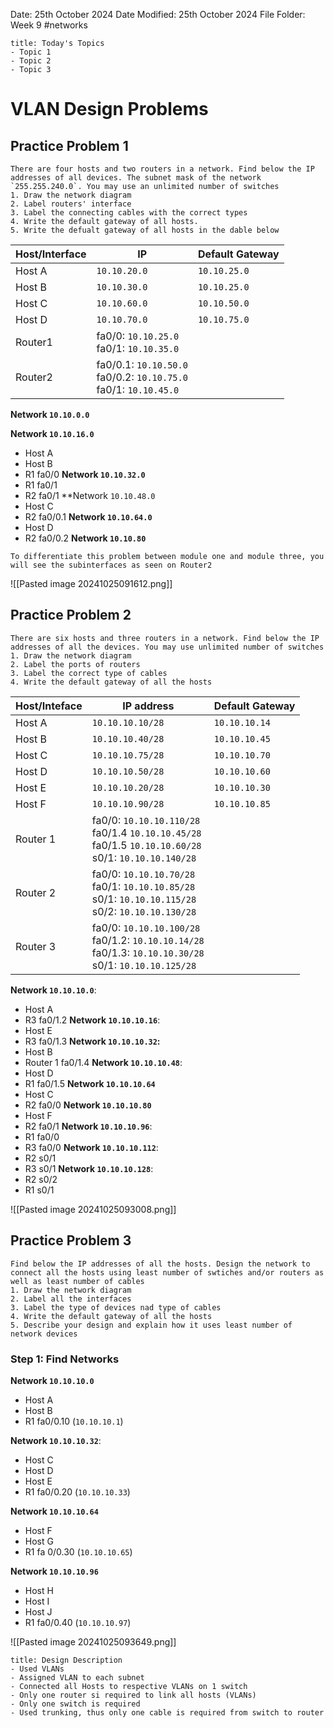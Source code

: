 Date: 25th October 2024
Date Modified: 25th October 2024
File Folder: Week 9
#networks

```ad-summary
title: Today's Topics
- Topic 1
- Topic 2
- Topic 3
```

# VLAN Design Problems

## Practice Problem 1

```ad-question
There are four hosts and two routers in a network. Find below the IP addresses of all devices. The subnet mask of the network `255.255.240.0`. You may use an unlimited number of switches
1. Draw the network diagram
2. Label routers' interface
3. Label the connecting cables with the correct types
4. Write the default gateway of all hosts.
5. Write the defualt gateway of all hosts in the dable below
```

| Host/Interface | IP                                                                    | Default Gateway |
| -------------- | --------------------------------------------------------------------- | --------------- |
| Host A         | `10.10.20.0`                                                          | `10.10.25.0`    |
| Host B         | `10.10.30.0`                                                          | `10.10.25.0`    |
| Host C         | `10.10.60.0`                                                          | `10.10.50.0`    |
| Host D         | `10.10.70.0`                                                          | `10.10.75.0`    |
| Router1        | fa0/0: `10.10.25.0`<br>fa0/1: `10.10.35.0`                            |                 |
| Router2        | fa0/0.1: `10.10.50.0`<br>fa0/0.2: `10.10.75.0`<br>fa0/1: `10.10.45.0` |                 |

**Network `10.10.0.0`**

**Network `10.10.16.0`**
- Host A
- Host B
- R1 fa0/0
**Network `10.10.32.0`**
- R1 fa0/1
- R2 fa0/1
**Network `10.10.48.0`
- Host C
- R2 fa0/0.1
**Network `10.10.64.0`**
- Host D
- R2 fa0/0.2
**Network `10.10.80`**

```ad-important
To differentiate this problem between module one and module three, you will see the subinterfaces as seen on Router2
```

![[Pasted image 20241025091612.png]]

## Practice Problem 2

```ad-question
There are six hosts and three routers in a network. Find below the IP addresses of all the devices. You may use unlimited number of switches
1. Draw the network diagram
2. Label the ports of routers
3. Label the correct type of cables
4. Write the default gateway of all the hosts
```


| Host/Inteface | IP address                                                                                                    | Default Gateway |
| ------------- | ------------------------------------------------------------------------------------------------------------- | --------------- |
| Host A        | `10.10.10.10/28`                                                                                              | `10.10.10.14`   |
| Host B        | `10.10.10.40/28`                                                                                              | `10.10.10.45`   |
| Host C        | `10.10.10.75/28`                                                                                              | `10.10.10.70`   |
| Host D        | `10.10.10.50/28`                                                                                              | `10.10.10.60`   |
| Host E        | `10.10.10.20/28`                                                                                              | `10.10.10.30`   |
| Host F        | `10.10.10.90/28`                                                                                              | `10.10.10.85`   |
| Router 1      | fa0/0: `10.10.10.110/28`<br>fa0/1.4 `10.10.10.45/28`<br>fa0/1.5 `10.10.10.60/28`<br>s0/1: `10.10.10.140/28`   |                 |
| Router 2      | fa0/0: `10.10.10.70/28`<br>fa0/1: `10.10.10.85/28`<br>s0/1: `10.10.10.115/28`<br>s0/2: `10.10.10.130/28`      |                 |
| Router 3      | fa0/0: `10.10.10.100/28`<br>fa0/1.2: `10.10.10.14/28`<br>fa0/1.3: `10.10.10.30/28`<br>s0/1: `10.10.10.125/28` |                 |
**Network `10.10.10.0`**:
- Host A
- R3 fa0/1.2
**Network `10.10.10.16`**:
- Host E
- R3 fa0/1.3
**Network `10.10.10.32`:**
- Host B
- Router 1 fa0/1.4
**Network `10.10.10.48`**:
- Host D
- R1 fa0/1.5
**Network `10.10.10.64`**
- Host C
- R2 fa0/0
**Network `10.10.10.80`**
- Host F
- R2 fa0/1
**Network `10.10.10.96`**:
- R1 fa0/0
- R3 fa0/0
**Network `10.10.10.112`**:
- R2 s0/1
- R3 s0/1
**Network `10.10.10.128`**:
- R2 s0/2
- R1 s0/1

![[Pasted image 20241025093008.png]]

## Practice Problem 3

```ad-question
Find below the IP addresses of all the hosts. Design the network to connect all the hosts using least number of swtiches and/or routers as well as least number of cables
1. Draw the network diagram
2. Label all the interfaces
3. Label the type of devices nad type of cables
4. Write the default gateway of all the hosts
5. Describe your design and explain how it uses least number of network devices
```

### Step 1: Find Networks

**Network `10.10.10.0`**
- Host A
- Host B
- R1 fa0/0.10 (`10.10.10.1`)

**Network `10.10.10.32`**:
- Host C
- Host D
- Host E
- R1 fa0/0.20 (`10.10.10.33`)

**Network `10.10.10.64`**
- Host F
- Host G
- R1 fa 0/0.30 (`10.10.10.65`)

**Network `10.10.10.96`**
- Host H
- Host I
- Host J
- R1 fa0/0.40 (`10.10.10.97`)

![[Pasted image 20241025093649.png]]

```ad-note
title: Design Description
- Used VLANs
- Assigned VLAN to each subnet
- Connected all Hosts to respective VLANs on 1 switch
- Only one router si required to link all hosts (VLANs)
- Only one switch is required
- Used trunking, thus only one cable is required from switch to router
```


